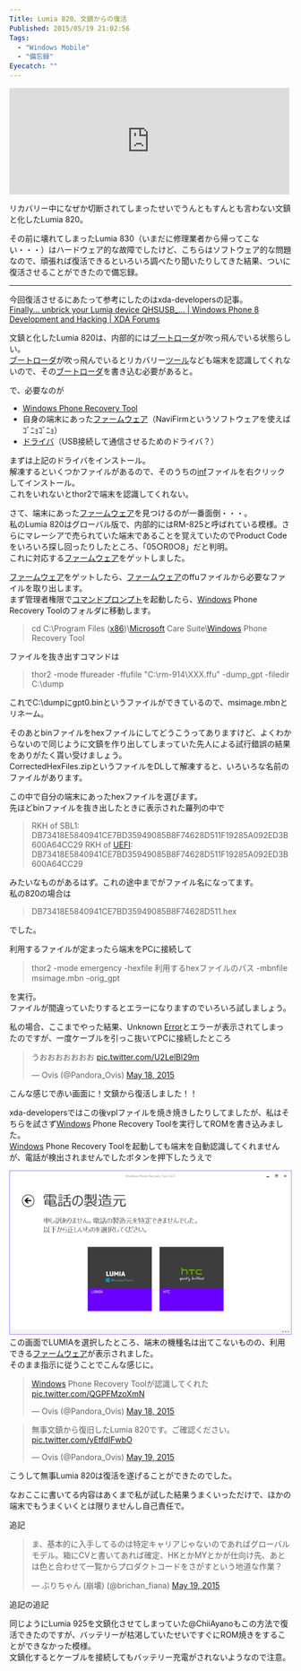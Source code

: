 ```yaml
---
Title: Lumia 820、文鎮からの復活
Published: 2015/05/19 21:02:56
Tags:
  - "Windows Mobile"
  - "備忘録"
Eyecatch: ""
---
```

<p><iframe src="http://blog.thty.net/embed/2015/04/18/154931" title="Lumia 820をリカバリーしたら文鎮になった件について - Pandora Pocket" class="embed-card embed-blogcard" scrolling="no" frameborder="0" style="display: block; width: 100%; height: 190px; max-width: 500px; margin: 10px 0px;"><a href="http://blog.thty.net/entry/2015/04/18/154931">Lumia 820をリカバリーしたら文鎮になった件について - Pandora Pocket</a></iframe></p>

<p>リカバリー中になぜか切断されてしまったせいでうんともすんとも言わない文鎮と化したLumia 820。</p>

<p>その前に壊れてしまったLumia 830（いまだに修理業者から帰ってこない・・・）はハードウェア的な故障でしたけど、こちらはソフトウェア的な問題なので、頑張れば復活できるといろいろ調べたり聞いたりしてきた結果、ついに復活させることができたので備忘録。</p>

***

<p>今回復活させるにあたって参考にしたのはxda-developersの記事。 <br/>
<a href="http://forum.xda-developers.com/windows-phone-8/development/help-programmer-unbrick-jtag-t3082592">Finally... unbrick your Lumia device QHSUSB_… | Windows Phone 8 Development and Hacking | XDA Forums</a></p>

<p>文鎮と化したLumia 820は、内部的には<a class="keyword" href="http://d.hatena.ne.jp/keyword/%A5%D6%A1%BC%A5%C8%A5%ED%A1%BC%A5%C0">ブートローダ</a>が吹っ飛んでいる状態らしい。<br/>
<a class="keyword" href="http://d.hatena.ne.jp/keyword/%A5%D6%A1%BC%A5%C8%A5%ED%A1%BC%A5%C0">ブートローダ</a>が吹っ飛んでいるとリカバリー<a class="keyword" href="http://d.hatena.ne.jp/keyword/%A5%C4%A1%BC%A5%EB">ツール</a>なども端末を認識してくれないので、その<a class="keyword" href="http://d.hatena.ne.jp/keyword/%A5%D6%A1%BC%A5%C8%A5%ED%A1%BC%A5%C0">ブートローダ</a>を書き込む必要があると。</p>

<p>で、必要なのが</p>

<ul>
<li><a href="http://go.microsoft.com/fwlink/?LinkID=525569">Windows Phone Recovery Tool</a></li>
<li>自身の端末にあった<a class="keyword" href="http://d.hatena.ne.jp/keyword/%A5%D5%A5%A1%A1%BC%A5%E0%A5%A6%A5%A7%A5%A2">ファームウェア</a>（NaviFirmというソフトウェアを使えばｺﾞﾆｮｺﾞﾆｮ）</li>
<li><a href="http://server1.infinity-best.com/download/index-1.php?dir=software/Drivers/&amp;file=X2_FlashDriver_Emergency_XP.rar">ドライバ</a>（USB接続して通信させるためのドライバ？）</li>
</ul>


<p>まずは上記のドライバをインストール。<br/>
解凍するといくつかファイルがあるので、そのうちの<a class="keyword" href="http://d.hatena.ne.jp/keyword/inf">inf</a>ファイルを右クリックしてインストール。<br/>
これをいれないとthor2で端末を認識してくれない。</p>

<p>さて、端末にあった<a class="keyword" href="http://d.hatena.ne.jp/keyword/%A5%D5%A5%A1%A1%BC%A5%E0%A5%A6%A5%A7%A5%A2">ファームウェア</a>を見つけるのが一番面倒・・・。<br/>
私のLumia 820はグローバル版で、内部的にはRM-825と呼ばれている模様。さらにマレーシアで売られていた端末であることを覚えていたのでProduct Codeをいろいろ探し回ったりしたところ、「05○R0○8」だと判明。<br/>
これに対応する<a class="keyword" href="http://d.hatena.ne.jp/keyword/%A5%D5%A5%A1%A1%BC%A5%E0%A5%A6%A5%A7%A5%A2">ファームウェア</a>をゲットしました。</p>

<p><a class="keyword" href="http://d.hatena.ne.jp/keyword/%A5%D5%A5%A1%A1%BC%A5%E0%A5%A6%A5%A7%A5%A2">ファームウェア</a>をゲットしたら、<a class="keyword" href="http://d.hatena.ne.jp/keyword/%A5%D5%A5%A1%A1%BC%A5%E0%A5%A6%A5%A7%A5%A2">ファームウェア</a>のffuファイルから必要なファイルを取り出します。<br/>
まず管理者権限で<a class="keyword" href="http://d.hatena.ne.jp/keyword/%A5%B3%A5%DE%A5%F3%A5%C9%A5%D7%A5%ED%A5%F3%A5%D7%A5%C8">コマンドプロンプト</a>を起動したら、<a class="keyword" href="http://d.hatena.ne.jp/keyword/Windows">Windows</a> Phone Recovery Toolのフォルダに移動します。</p>

<blockquote><p>cd C:\Program Files (<a class="keyword" href="http://d.hatena.ne.jp/keyword/x86">x86</a>)\<a class="keyword" href="http://d.hatena.ne.jp/keyword/Microsoft">Microsoft</a> Care Suite\<a class="keyword" href="http://d.hatena.ne.jp/keyword/Windows">Windows</a> Phone Recovery Tool</p></blockquote>

<p>ファイルを抜き出すコマンドは</p>

<blockquote><p>thor2 -mode ffureader -ffufile "C:\rm-914\XXX.ffu" -dump_gpt -filedir C:\dump</p></blockquote>

<p>これでC:\dumpにgpt0.binというファイルができているので、msimage.mbnとリネーム。</p>

<p>そのあとbinファイルをhexファイルにしてどうこうってありますけど、よくわからないので同じように文鎮を作り出してしまっていた先人による試行錯誤の結果をありがたく貰い受けましょう。<br/>
CorrectedHexFiles.zipというファイルをDLして解凍すると、いろいろな名前のファイルがあります。</p>

<p>この中で自分の端末にあったhexファイルを選びます。<br/>
先ほどbinファイルを抜き出したときに表示された羅列の中で</p>

<blockquote><p>RKH of SBL1: DB73418E5840941CE7BD35949085B8F74628D511F19285A092ED3B600A64CC29
RKH of <a class="keyword" href="http://d.hatena.ne.jp/keyword/UEFI">UEFI</a>: DB73418E5840941CE7BD35949085B8F74628D511F19285A092ED3B600A64CC29</p></blockquote>

<p>みたいなものがあるはず。これの途中までがファイル名になってます。<br/>
私の820の場合は</p>

<blockquote><p>DB73418E5840941CE7BD35949085B8F74628D511.hex</p></blockquote>

<p>でした。</p>

<p>利用するファイルが定まったら端末をPCに接続して</p>

<blockquote><p>thor2 -mode emergency -hexfile 利用するhexファイルのパス -mbnfile msimage.mbn -orig_gpt</p></blockquote>

<p>を実行。<br/>
ファイルが間違っていたりするとエラーになりますのでいろいろ試しましょう。</p>

<p>私の場合、ここまでやった結果、Unknown <a class="keyword" href="http://d.hatena.ne.jp/keyword/Error">Error</a>とエラーが表示されてしまったのですが、一度ケーブルを引っこ抜いてPCに接続したところ</p>

<p><blockquote class="twitter-tweet" lang="HASH(0x8c4ebf0)"><p lang="ja" dir="ltr">うおおおおおおお <a href="http://t.co/U2LelBl29m">pic.twitter.com/U2LelBl29m</a></p>&mdash; Ovis (@Pandora_Ovis) <a href="https://twitter.com/Pandora_Ovis/status/600346281496547328">May 18, 2015</a></blockquote><script async src="//platform.twitter.com/widgets.js" charset="utf-8"></script></p>

<p>こんな感じで赤い画面に！文鎮から復活しました！！</p>

<p>xda-developersではこの後vplファイルを焼き焼きしたりしてましたが、私はそちらを試さず<a class="keyword" href="http://d.hatena.ne.jp/keyword/Windows">Windows</a> Phone Recovery Toolを実行してROMを書き込みました。<br/>
<a class="keyword" href="http://d.hatena.ne.jp/keyword/Windows">Windows</a> Phone Recovery Toolを起動しても端末を自動認識してくれませんが、電話が検出されませんでしたボタンを押下したうえで</p>

<p><span itemscope itemtype="http://schema.org/Photograph"><img src="20150519205555.png" alt="f:id:Ovis:20150519205555p:plain" title="f:id:Ovis:20150519205555p:plain" class="hatena-fotolife" itemprop="image"></span>
この画面でLUMIAを選択したところ、端末の機種名は出てこないものの、利用できる<a class="keyword" href="http://d.hatena.ne.jp/keyword/%A5%D5%A5%A1%A1%BC%A5%E0%A5%A6%A5%A7%A5%A2">ファームウェア</a>が表示されました。<br/>
そのまま指示に従うことでこんな感じに。</p>

<p><blockquote class="twitter-tweet" lang="HASH(0x8c4ebf0)"><p lang="ja" dir="ltr"><a class="keyword" href="http://d.hatena.ne.jp/keyword/Windows">Windows</a> Phone Recovery Toolが認識してくれた <a href="http://t.co/QGPFMzoXmN">pic.twitter.com/QGPFMzoXmN</a></p>&mdash; Ovis (@Pandora_Ovis) <a href="https://twitter.com/Pandora_Ovis/status/600346880837492736">May 18, 2015</a></blockquote><script async src="//platform.twitter.com/widgets.js" charset="utf-8"></script></p>

<p><blockquote class="twitter-tweet" lang="HASH(0x8c4ebf0)"><p lang="ja" dir="ltr">無事文鎮から復旧したLumia 820です。ご確認ください。 <a href="http://t.co/yEtfdIFwbO">pic.twitter.com/yEtfdIFwbO</a></p>&mdash; Ovis (@Pandora_Ovis) <a href="https://twitter.com/Pandora_Ovis/status/600622941982756864">May 19, 2015</a></blockquote><script async src="//platform.twitter.com/widgets.js" charset="utf-8"></script></p>

<p>こうして無事Lumia 820は復活を遂げることができたのでした。</p>

<p>なおここに書いてる内容はあくまで私が試した結果うまくいっただけで、ほかの端末でもうまくいくとは限りませんし自己責任で。</p>

<p>追記</p>

<p><blockquote class="twitter-tweet" lang="HASH(0x8c4ebf0)"><p lang="ja" dir="ltr">ま、基本的に入手してるのは特定キャリアじゃないのであればグローバルモデル。箱にCVと書いてあれば確定、HKとかMYとかが仕向け先、あとは色と合わせて一覧からプロダクトコードをさがすという地道な作業？</p>&mdash; ぶりちゃん (崩壊) (@brichan_fiana) <a href="https://twitter.com/brichan_fiana/status/600634320026341377">May 19, 2015</a></blockquote><script async src="//platform.twitter.com/widgets.js" charset="utf-8"></script></p>

<p>追記の追記</p>

<p>同じようにLumia 925を文鎮化させてしまっていた@ChiiAyanoもこの方法で復活できたのですが、バッテリーが枯渇していたせいですぐにROM焼きをすることができなかった模様。<br/>
文鎮化するとケーブルを接続してもバッテリー充電がされないようなので注意。</p>
